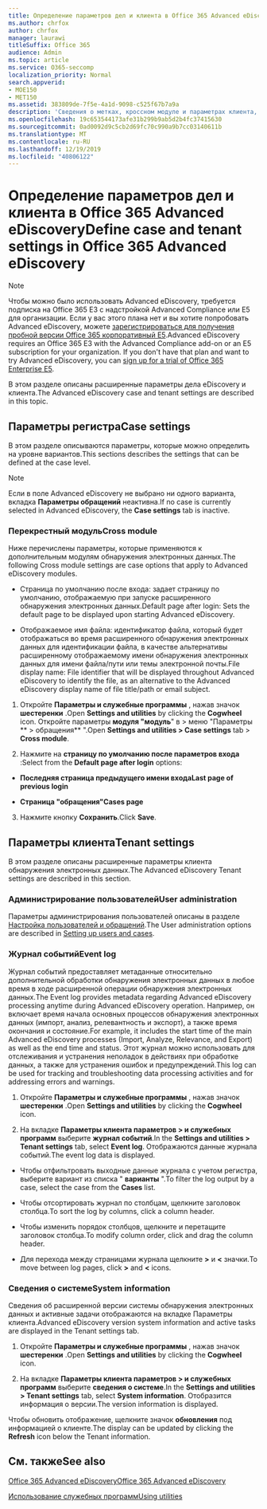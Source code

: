 ```yaml
---
title: Определение параметров дел и клиента в Office 365 Advanced eDiscovery
ms.author: chrfox
author: chrfox
manager: laurawi
titleSuffix: Office 365
audience: Admin
ms.topic: article
ms.service: O365-seccomp
localization_priority: Normal
search.appverid:
- MOE150
- MET150
ms.assetid: 383809de-7f5e-4a1d-9098-c525f67b7a9a
description: 'Сведения о метках, кроссном модуле и параметрах клиента, которые можно определить на уровне вариантов в Office 365 Advanced eDiscovery.  '
ms.openlocfilehash: 19c653544173afe31b299b9ab5d2b4fc37415630
ms.sourcegitcommit: 0ad0092d9c5cb2d69fc70c990a9b7cc03140611b
ms.translationtype: MT
ms.contentlocale: ru-RU
ms.lasthandoff: 12/19/2019
ms.locfileid: "40806122"
---
```

# <a name="define-case-and-tenant-settings-in-office-365-advanced-ediscovery"></a><span data-ttu-id="39279-103">Определение параметров дел и клиента в Office 365 Advanced eDiscovery</span><span class="sxs-lookup"><span data-stu-id="39279-103">Define case and tenant settings in Office 365 Advanced eDiscovery</span></span>

> [!NOTE]
> <span data-ttu-id="39279-p101">Чтобы можно было использовать Advanced eDiscovery, требуется подписка на Office 365 E3 с надстройкой Advanced Compliance или E5 для организации. Если у вас этого плана нет и вы хотите попробовать Advanced eDiscovery, можете [зарегистрироваться для получения пробной версии Office 365 корпоративный E5](https://go.microsoft.com/fwlink/p/?LinkID=698279).</span><span class="sxs-lookup"><span data-stu-id="39279-p101">Advanced eDiscovery requires an Office 365 E3 with the Advanced Compliance add-on or an E5 subscription for your organization. If you don't have that plan and want to try Advanced eDiscovery, you can [sign up for a trial of Office 365 Enterprise E5](https://go.microsoft.com/fwlink/p/?LinkID=698279).</span></span> 
  
<span data-ttu-id="39279-106">В этом разделе описаны расширенные параметры дела eDiscovery и клиента.</span><span class="sxs-lookup"><span data-stu-id="39279-106">The Advanced eDiscovery case and tenant settings are described in this topic.</span></span>
  
## <a name="case-settings"></a><span data-ttu-id="39279-107">Параметры регистра</span><span class="sxs-lookup"><span data-stu-id="39279-107">Case settings</span></span>

<span data-ttu-id="39279-108">В этом разделе описываются параметры, которые можно определить на уровне вариантов.</span><span class="sxs-lookup"><span data-stu-id="39279-108">This sections describes the settings that can be defined at the case level.</span></span>
  
> [!NOTE]
> <span data-ttu-id="39279-109">Если в поле Advanced eDiscovery не выбрано ни одного варианта, вкладка **Параметры обращений** неактивна.</span><span class="sxs-lookup"><span data-stu-id="39279-109">If no case is currently selected in Advanced eDiscovery, the **Case settings** tab is inactive.</span></span> 
  
### <a name="cross-module"></a><span data-ttu-id="39279-110">Перекрестный модуль</span><span class="sxs-lookup"><span data-stu-id="39279-110">Cross module</span></span>

<span data-ttu-id="39279-111">Ниже перечислены параметры, которые применяются к дополнительным модулям обнаружения электронных данных.</span><span class="sxs-lookup"><span data-stu-id="39279-111">The following Cross module settings are case options that apply to Advanced eDiscovery modules.</span></span>
  
- <span data-ttu-id="39279-112">Страница по умолчанию после входа: задает страницу по умолчанию, отображаемую при запуске расширенного обнаружения электронных данных.</span><span class="sxs-lookup"><span data-stu-id="39279-112">Default page after login: Sets the default page to be displayed upon starting Advanced eDiscovery.</span></span>
    
- <span data-ttu-id="39279-113">Отображаемое имя файла: идентификатор файла, который будет отображаться во время расширенного обнаружения электронных данных для идентификации файла, в качестве альтернативы расширенному отображаемому имени обнаружения электронных данных для имени файла/пути или темы электронной почты.</span><span class="sxs-lookup"><span data-stu-id="39279-113">File display name: File identifier that will be displayed throughout Advanced eDiscovery to identify the file, as an alternative to the Advanced eDiscovery display name of file title/path or email subject.</span></span>
    
1. <span data-ttu-id="39279-114">Откройте **Параметры и служебные программы** , нажав значок **шестеренки** .</span><span class="sxs-lookup"><span data-stu-id="39279-114">Open **Settings and utilities** by clicking the **Cogwheel** icon.</span></span> <span data-ttu-id="39279-115">Откройте параметры **модуля "модуль**" в \> меню "Параметры \*\* \> обращения\*\* ".</span><span class="sxs-lookup"><span data-stu-id="39279-115">Open **Settings and utilities \> Case settings** tab \> **Cross module**.</span></span> 
    
2. <span data-ttu-id="39279-116">Нажмите на **страницу по умолчанию после параметров входа** :</span><span class="sxs-lookup"><span data-stu-id="39279-116">Select from the **Default page after login** options:</span></span> 
    
  - <span data-ttu-id="39279-117">**Последняя страница предыдущего имени входа**</span><span class="sxs-lookup"><span data-stu-id="39279-117">**Last page of previous login**</span></span>
    
  - <span data-ttu-id="39279-118">**Страница "обращения"**</span><span class="sxs-lookup"><span data-stu-id="39279-118">**Cases page**</span></span>
    
3. <span data-ttu-id="39279-119">Нажмите кнопку **Сохранить**.</span><span class="sxs-lookup"><span data-stu-id="39279-119">Click **Save**.</span></span>
    
## <a name="tenant-settings"></a><span data-ttu-id="39279-120">Параметры клиента</span><span class="sxs-lookup"><span data-stu-id="39279-120">Tenant settings</span></span>

<span data-ttu-id="39279-121">В этом разделе описаны расширенные параметры клиента обнаружения электронных данных.</span><span class="sxs-lookup"><span data-stu-id="39279-121">The Advanced eDiscovery Tenant settings are described in this section.</span></span>
  
### <a name="user-administration"></a><span data-ttu-id="39279-122">Администрирование пользователей</span><span class="sxs-lookup"><span data-stu-id="39279-122">User administration</span></span>

<span data-ttu-id="39279-123">Параметры администрирования пользователей описаны в разделе [Настройка пользователей и обращений](set-up-users-and-cases-in-advanced-ediscovery.md).</span><span class="sxs-lookup"><span data-stu-id="39279-123">The User administration options are described in [Setting up users and cases](set-up-users-and-cases-in-advanced-ediscovery.md).</span></span>
  
### <a name="event-log"></a><span data-ttu-id="39279-124">Журнал событий</span><span class="sxs-lookup"><span data-stu-id="39279-124">Event log</span></span>

<span data-ttu-id="39279-125">Журнал событий предоставляет метаданные относительно дополнительной обработки обнаружения электронных данных в любое время в ходе расширенной операции обнаружения электронных данных.</span><span class="sxs-lookup"><span data-stu-id="39279-125">The Event log provides metadata regarding Advanced eDiscovery processing anytime during Advanced eDiscovery operation.</span></span> <span data-ttu-id="39279-126">Например, он включает время начала основных процессов обнаружения электронных данных (импорт, анализ, релевантность и экспорт), а также время окончания и состояние.</span><span class="sxs-lookup"><span data-stu-id="39279-126">For example, it includes the start time of the main Advanced eDiscovery processes (Import, Analyze, Relevance, and Export) as well as the end time and status.</span></span> <span data-ttu-id="39279-127">Этот журнал можно использовать для отслеживания и устранения неполадок в действиях при обработке данных, а также для устранения ошибок и предупреждений.</span><span class="sxs-lookup"><span data-stu-id="39279-127">This log can be used for tracking and troubleshooting data processing activities and for addressing errors and warnings.</span></span>
  
1. <span data-ttu-id="39279-128">Откройте **Параметры и служебные программы** , нажав значок **шестеренки** .</span><span class="sxs-lookup"><span data-stu-id="39279-128">Open **Settings and utilities** by clicking the **Cogwheel** icon.</span></span> 
    
2. <span data-ttu-id="39279-129">На вкладке **Параметры клиента параметров \> и служебных программ** выберите **журнал событий**.</span><span class="sxs-lookup"><span data-stu-id="39279-129">In the **Settings and utilities \> Tenant settings** tab, select **Event log**.</span></span> <span data-ttu-id="39279-130">Отображаются данные журнала событий.</span><span class="sxs-lookup"><span data-stu-id="39279-130">The event log data is displayed.</span></span>
    
  - <span data-ttu-id="39279-131">Чтобы отфильтровать выходные данные журнала с учетом регистра, выберите вариант из списка " **варианты** ".</span><span class="sxs-lookup"><span data-stu-id="39279-131">To filter the log output by a case, select the case from the **Cases** list.</span></span> 
    
  - <span data-ttu-id="39279-132">Чтобы отсортировать журнал по столбцам, щелкните заголовок столбца.</span><span class="sxs-lookup"><span data-stu-id="39279-132">To sort the log by columns, click a column header.</span></span> 
    
  - <span data-ttu-id="39279-133">Чтобы изменить порядок столбцов, щелкните и перетащите заголовок столбца.</span><span class="sxs-lookup"><span data-stu-id="39279-133">To modify column order, click and drag the column header.</span></span>
    
  - <span data-ttu-id="39279-134">Для перехода между страницами журнала щелкните **\>** и **\<** значки.</span><span class="sxs-lookup"><span data-stu-id="39279-134">To move between log pages, click **\>** and **\<** icons.</span></span> 
    
### <a name="system-information"></a><span data-ttu-id="39279-135">Сведения о системе</span><span class="sxs-lookup"><span data-stu-id="39279-135">System information</span></span>

<span data-ttu-id="39279-136">Сведения об расширенной версии системы обнаружения электронных данных и активные задачи отображаются на вкладке Параметры клиента.</span><span class="sxs-lookup"><span data-stu-id="39279-136">Advanced eDiscovery version system information and active tasks are displayed in the Tenant settings tab.</span></span>
  
1. <span data-ttu-id="39279-137">Откройте **Параметры и служебные программы** , нажав значок **шестеренки** .</span><span class="sxs-lookup"><span data-stu-id="39279-137">Open **Settings and utilities** by clicking the **Cogwheel** icon.</span></span> 
    
2. <span data-ttu-id="39279-138">На вкладке **Параметры клиента параметров \> и служебных программ** выберите **сведения о системе**.</span><span class="sxs-lookup"><span data-stu-id="39279-138">In the **Settings and utilities \> Tenant settings** tab, select **System information**.</span></span> <span data-ttu-id="39279-139">Отобразится информация о версии.</span><span class="sxs-lookup"><span data-stu-id="39279-139">The version information is displayed.</span></span>
    
<span data-ttu-id="39279-140">Чтобы обновить отображение, щелкните значок **обновления** под информацией о клиенте.</span><span class="sxs-lookup"><span data-stu-id="39279-140">The display can be updated by clicking the **Refresh** icon below the Tenant information.</span></span> 
  
## <a name="see-also"></a><span data-ttu-id="39279-141">См. также</span><span class="sxs-lookup"><span data-stu-id="39279-141">See also</span></span>

[<span data-ttu-id="39279-142">Office 365 Advanced eDiscovery</span><span class="sxs-lookup"><span data-stu-id="39279-142">Office 365 Advanced eDiscovery</span></span>](office-365-advanced-ediscovery.md)
  
[<span data-ttu-id="39279-143">Использование служебных программ</span><span class="sxs-lookup"><span data-stu-id="39279-143">Using utilities</span></span>](use-advanced-ediscovery-utilities.md)

